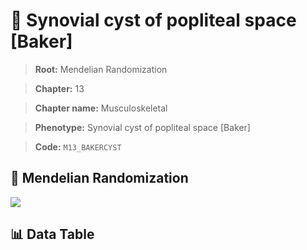 # 🧪 Synovial cyst of popliteal space [Baker]

> **Root:** Mendelian Randomization

> **Chapter:** 13  

> **Chapter name:** Musculoskeletal

> **Phenotype:** Synovial cyst of popliteal space [Baker]  

> **Code:** `M13_BAKERCYST`

## 🧬 Mendelian Randomization  

<img src="/MR/Figures/Forward/M13_BAKERCYST.png"/>

## 📊 Data Table

<CsvTableMRF src="/public/MR/Data/Forward/M13_BAKERCYST.csv"/>
